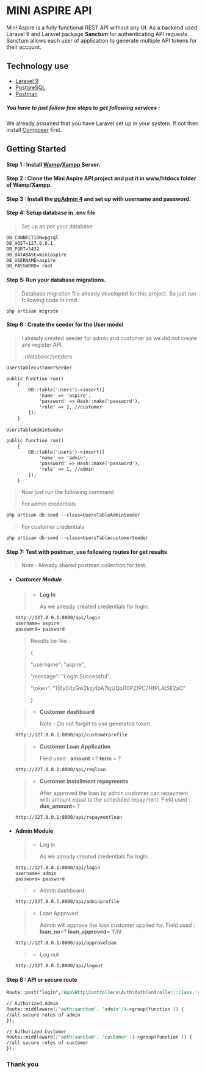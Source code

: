 # MINI ASPIRE API

Mini Aspire is a fully functional REST API without any UI. As a backend used Laravel 9 and Laravel package **Sanctum** for authenticating API requests. Sanctum allows each user of application to generate multiple API tokens for their account.

## Technology use

- [Laravel 9](https://laravel.com/docs/9.x)
- [PostgreSQL](https://www.postgresql.org/)
- [Postman](https://www.postman.com/)

##### You have to just follow few steps to get following services :

We already assumed that you have Laravel  set up in your system. If not then install  [Composer](https://getcomposer.org/) first.

## Getting Started

#### Step 1 : Install [Wamp](https://www.wampserver.com/)/[Xampp](https://www.apachefriends.org/) Server.

#### Step 2 : Clone the Mini Aspire API project and put it in www/htdocs folder of Wamp/Xampp.

#### Step 3 : Install the [pgAdmin 4](https://www.pgadmin.org/download/) and set up with username and password.

#### Step 4: Setup database in .env file

> Set up as per your database 

```markdown
DB_CONNECTION=pgsql
DB_HOST=127.0.0.1
DB_PORT=5432
DB_DATABASE=miniaspire
DB_USERNAME=aspire
DB_PASSWORD= root
```

#### Step 5: Run your database migrations.

> Database migration file already developed for this project. So just run following code in cmd.

```
php artisan migrate
```

#### Step 6 : Create the seeder for the User model

> I already created seeder for admin and customer as we did not create any register API.
>
> ../database/seeders

```markdown
UsersTablecustomerSeeder

public function run()
    {
        DB::table('users')->insert([
            'name' => 'aspire',
            'password' => Hash::make('password'),
            'role' => 2, //customer
        ]);
    }
    
UsersTableAdminSeeder

public function run()
    {
        DB::table('users')->insert([
            'name' => 'admin',
            'password' => Hash::make('password'),
            'role' => 1, //admin
        ]);
    }

```

> Now just run the following command
>
> For admin credentials

```markdown
php artisan db:seed --class=UsersTableAdminSeeder
```

> For customer credentials

```markdown
php artisan db:seed --class=UsersTablecustomerSeeder
```

#### Step 7: Test with postman, use following routes for get results

> Note : Already shared postman collection for test.

- ##### Customer Module

  > - **Log In**
  >
  >   As we already created credentials for login. 

  ```markdown
  http://127.0.0.1:8000/api/login
  username=	aspire
  password=	password
  ```

  > Results be like :
  >
  > {
  >
  >   "username": "aspire",
  >
  >   "message": "Login Successful",
  >
  >   "token": "1|0y04zGw2kzj4bA7kjUQoI10P2fPC7HfPLAt5E2aO"
  >
  > }

  > - **Customer dashboard**		
  >
  >   Note - Do not forget to use generated token.		

  ```markdown
  http://127.0.0.1:8000/api/customerprofile
  ```

  > - **Customer Loan Application**
  >
  >   Field used : **amount** =? **term** = ?

  ```markdown
  http://127.0.0.1:8000/api/reqloan
  ```

  > - **Customer installment repayments**
  >
  >   After approved the loan by admin customer can repayment with amount equal to the scheduled repayment. Field used : **due_amount**= ?

  ```markdown
  http://127.0.0.1:8000/api/repaymentloan
  ```

- #### Admin Module

  > - Log in
  >
  >   As we already created credentials for login. 

  ```markdown
  http://127.0.0.1:8000/api/login
  username=	admin
  password=	password
  ```

  > - Admin dashboard

  ```markdown
  http://127.0.0.1:8000/api/adminprofile
  ```

  > - Loan Approved
  >
  >   Admin will approve the loan customer applied for. Field used : **loan_no**=? **loan_approved**= Y/N

  ```markdown
  http://127.0.0.1:8000/api/approveloan
  ```

  > - Log out

  ```markdown
  http://127.0.0.1:8000/api/logout
  ```

#### Step 8 : API or secure route

```markdown
Route::post("login",[App\Http\Controllers\Auth\AuthController::class,'checkAuth']);

// Authorized Admin
Route::middleware(['auth:sanctum', 'admin'])->group(function () {
//all secure rotes of admin
});

// Authorized Customer
Route::middleware(['auth:sanctum', 'customer'])->group(function () {
//all secure rotes of customer
});
```

### Thank you